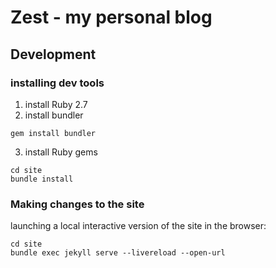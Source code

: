 # Zest - my personal blog

## Development

### installing dev tools
1.  install Ruby 2.7
2. install bundler
```
gem install bundler
```
3. install Ruby gems
```
cd site
bundle install
```

### Making changes to the site
launching a local interactive version of the site in the browser: 

```
cd site 
bundle exec jekyll serve --livereload --open-url
```


